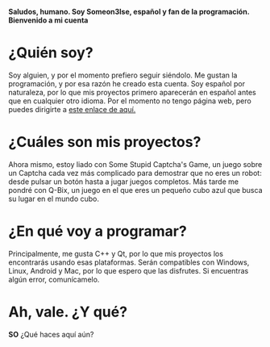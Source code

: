**Saludos, humano. Soy Someon3lse, español y fan de la programación. Bienvenido a mi cuenta**
# ¿Quién soy?
Soy alguien, y por el momento prefiero seguir siéndolo. Me gustan la programación, y por esa razón he creado esta cuenta. Soy español por naturaleza, por lo que mis proyectos primero aparecerán en español antes que en cualquier otro idioma. Por el momento no tengo página web, pero puedes dirigirte a [este enlace de aquí.](https://theuselessweb.com/)
# ¿Cuáles son mis proyectos?
Ahora mismo, estoy liado con Some Stupid Captcha's Game, un juego sobre un Captcha cada vez más complicado para demostrar que no eres un robot: desde pulsar un botón hasta a jugar juegos completos.
Más tarde me pondré con Q-Bix, un juego en el que eres un pequeño cubo azul que busca su lugar en el mundo cubo.
# ¿En qué voy a programar?
Principalmente, me gusta C++ y Qt, por lo que mis proyectos los encontrarás usando esas plataformas. Serán compatibles con Windows, Linux, Android y Mac, por lo que espero que las disfrutes. Si encuentras algún error, comunícamelo.
# Ah, vale. ¿Y qué?
**SO** ¿Qué haces aquí aún?
